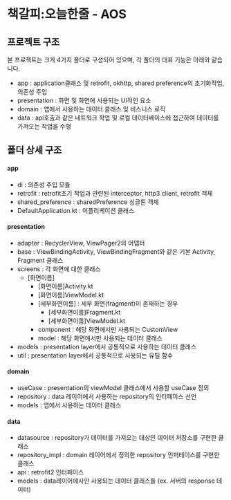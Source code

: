 # 책갈피:오늘한줄 - AOS

## 프로젝트 구조
본 프로젝트는 크게 4가지 폴더로 구성되어 있으며, 각 폴더의 대표 기능은 아래와 같습니다.
- app : application클래스 및 retrofit, okhttp, shared preference의 초기화작업, 의존성 주입
- presentation : 화면 및 화면에 사용되는 UI적인 요소
- domain : 앱에서 사용하는 데이터 클래스 및 비스니스 로직
- data : api호출과 같은 네트워크 작업 및 로컬 데이터베이스에 접근하여 데이터를 가져오는 작업을 수행

## 폴더 상세 구조
#### app
- di : 의존성 주입 모듈
- retrofit : retrofit초기 작업과 관련된 interceptor, http3 client, retrofit 객체
- shared_preference : sharedPreference 싱글톤 객체
- DefaultApplication.kt : 어플리케이션 클래스

#### presentation
- adapter : RecyclerView, ViewPager2의 어뎁터
- base : ViewBindingActivity, ViewBindingFragment와 같은 기본 Activity, Fragment 클래스
- screens : 각 화면에 대한 클래스
  - [화면이름]
    - [화면이름]Activity.kt
    - [화면이름]ViewModel.kt
    - [세부화면이름] : 세부 화면(fragment)이 존재하는 경우
      - [세부화면이름]Fragment.kt
      - [세부화면이름]ViewModel.kt
    - component : 해당 화면에서만 사용되는 CustomView
    - model : 해당 화면에서만 사용되는 데이터 클래스
- models : presentation layer에서 공통적으로 사용하는 데이터 클래스
- util : presentation layer에서 공통적으로 사용되는 유틸 함수

#### domain
- useCase : presentation의 viewModel 클래스에서 사용할 useCase 정의
- repository : data 레이어에서 사용하는 repository의 인터페이스 선언
- models : 앱에서 사용하는 데이터 클래스

#### data
- datasource : repository가 데이터를 가져오는 대상인 데이터 저장소를 구현한 클래스
- repository_impl : domain 레이어에서 정의한 repository 인퍼테이스를 구현한 클래스
- api : retrofit2 인터페이스
- models : data레이어에사만 사용되는 데이터 클래스들 (ex. 서버의 response 데이터)
